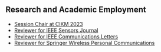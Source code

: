 ## Research and Academic Employment

<ul style="margin:0 0 20px;">
  <li><a href="https://uobevents.eventsair.com/cikm2023/programme---tuesday-24th-october"><autocolor>Session Chair at CIKM 2023</autocolor></a></li>
  <li><a href="https://ieeexplore.ieee.org/xpl/RecentIssue.jsp?punumber=7361"><autocolor>Reviewer for IEEE Sensors Journal</autocolor></a></li>
  <li><a href="https://ieeexplore.ieee.org/xpl/RecentIssue.jsp?punumber=4234"><autocolor>Reviewer for IEEE Communications Letters</autocolor></a></li>
  <li><a href="https://link.springer.com/journal/11277"><autocolor>Reviewer for Springer Wireless Personal Communications</autocolor></a></li>
</ul>

